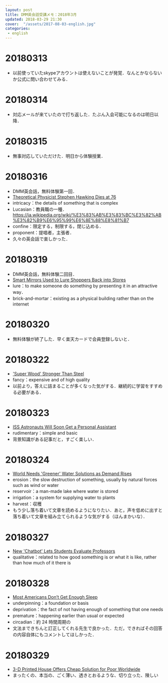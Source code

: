 ```yaml
---
layout: post
title: DMM英会話受講メモ：2018年3月
updated: 2018-03-29 21:30
cover:  "/assets/2017-08-03-english.jpg"
categories:
 - english
---
```


# 20180313

- 以前使っていたskypeアカウントは使えないことが発覚．なんとかならないか公式に問い合わせてみる．

# 20180314

- 対応メールが来ていたので打ち返した．たぶん入会可能になるのは明日以降．

# 20180315

- 無事対応していただけた．明日から体験授業．

# 20180316

- DMM英会話，無料体験第一回．
- [Theoretical Physicist Stephen Hawking Dies at 76](https://app.eikaiwa.dmm.com/daily-news/article/theoretical-physicist-stephen-hawking-dies-at-76/lZHQ0CddEeilaZvmh_d11w)
- intricacy：the details of something that is complex
- Lucasian：教員職の一種．https://ja.wikipedia.org/wiki/%E3%83%AB%E3%83%BC%E3%82%AB%E3%82%B9%E6%95%99%E6%8E%88%E8%81%B7
- confine：限定する，制限する，閉じ込める．
- proponent：提唱者，主張者．
- 久々の英会話で楽しかった．

# 20180319

- DMM英会話，無料体験二回目．
- [Smart Mirrors Used to Lure Shoppers Back into Stores](https://app.eikaiwa.dmm.com/daily-news/article/smart-mirrors-used-to-lure-shoppers-back-into-stores/D4dyACLCEeiASld-d9sJCQ)
- lure：to make someone do something by presenting it in an attractive way．
- brick-and-mortar：existing as a physical building rather than on the internet

# 20180320

- 無料体験が終了した．早く楽天カードで会員登録しないと．

# 20180322

- ['Super Wood' Stronger Than Steel](https://app.eikaiwa.dmm.com/daily-news/article/super-wood-stronger-than-steel/L-77NCFvEeivUm8US8LTuQ)
- fancy：expensive and of high quality
- 以前より，答えに詰まることが多くなった気がする．継続的に学習をすすめる必要がある．

# 20180323

- [ISS Astronauts Will Soon Get a Personal Assistant](https://app.eikaiwa.dmm.com/daily-news/article/iss-astronauts-will-soon-get-a-personal-assistant/_U1qMBzwEeiwy89U-cPjUg)
- rudimentary：simple and basic
- 背景知識がある記事だと，すごく楽しい．

# 20180324

- [World Needs 'Greener' Water Solutions as Demand Rises](https://app.eikaiwa.dmm.com/daily-news/article/world-needs-greener-water-solutions-as-demand-rises/Z9J_tCtyEeiJhU8Pi9Kn9g)
- erosion：the slow destruction of something, usually by natural forces such as wind or water
- reservoir：a man-made lake where water is stored
- irrigation：a system for supplying water to plants
- harvest：収穫
- もう少し落ち着いて文章を読めるようになりたい．あと，声を低めに出すと落ち着いて文章を組み立てられるような気がする（ほんまかいな）．

# 20180327

- [New 'Chatbot' Lets Students Evaluate Professors](https://app.eikaiwa.dmm.com/daily-news/article/new-chatbot-lets-students-evaluate-professors/6MjfhCtmEeiByMsV7p_PSw)
- qualitative：related to how good something is or what it is like, rather than how much of it there is

# 20180328

- [Most Americans Don’t Get Enough Sleep](https://app.eikaiwa.dmm.com/daily-news/article/most-americans-dont-get-enough-sleep/nz5ooij_EeiaaJOLlkHDFA)
- underpinning：a foundation or basis
- deprivation：the fact of not having enough of something that one needs
- premature：happening earlier than usual or expected
- circadian：約 24 時間周期の
- 文法まできちんと訂正してくれる先生で良かった．ただ，できればその回答の内容自体にもコメントしてほしかった．

# 20180329

- [3-D Printed House Offers Cheap Solution for Poor Worldwide](https://app.eikaiwa.dmm.com/daily-news/article/3-d-printed-house-offers-cheap-solution-for-poor-worldwide/jMov0CksEeiJLm-lik5omg)
- まったくの、本当の、ごく薄い、透きとおるような、切り立った、険しい
